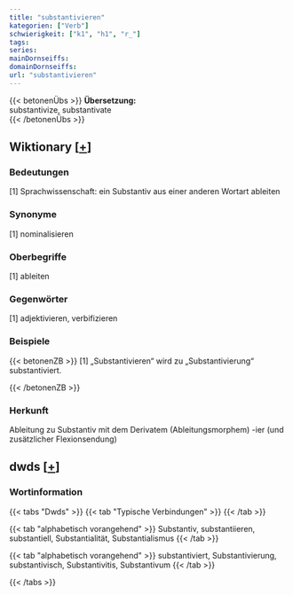 ```yaml
---
title: "substantivieren"
kategorien: ["Verb"]
schwierigkeit: ["k1", "h1", "r_"]
tags:
series:
mainDornseiffs:
domainDornseiffs:
url: "substantivieren"
---
```


{{< betonenÜbs >}}
**Übersetzung:**  
substantivize, substantivate  
{{< /betonenÜbs >}}

## Wiktionary [[+](https://de.wiktionary.org/wiki/substantivieren)]

### Bedeutungen
[1] Sprachwissenschaft: ein Substantiv aus einer anderen Wortart ableiten  

### Synonyme
[1] nominalisieren  

### Oberbegriffe
[1] ableiten  

### Gegenwörter
[1] adjektivieren, verbifizieren  

### Beispiele
{{< betonenZB >}}
[1] „Substantivieren“ wird zu „Substantivierung“ substantiviert.  

{{< /betonenZB >}}
### Herkunft
Ableitung zu Substantiv mit dem Derivatem (Ableitungsmorphem) -ier (und zusätzlicher Flexionsendung)  



## dwds [[+](https://www.dwds.de/wb/substantivieren)]

### Wortinformation
{{< tabs "Dwds" >}}
{{< tab "Typische Verbindungen" >}}
{{< /tab >}}

{{< tab "alphabetisch vorangehend" >}}
Substantiv, substantiieren, substantiell, Substantialität, Substantialismus
{{< /tab >}}

{{< tab "alphabetisch vorangehend" >}}
substantiviert, Substantivierung, substantivisch, Substantivitis, Substantivum
{{< /tab >}}

{{< /tabs >}}


